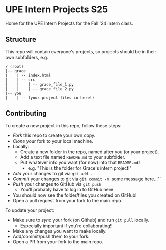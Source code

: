 # UPE Intern Projects S25
Home for the UPE Intern Projects for the Fall '24 intern class.

## Structure
This repo will contain everyone's projects, so projects should be in their own subfolders, e.g.
```
/ (root)
|-- grace
|    | -- index.html
|    | -- src
|    |    | -- grace_file_1.py
|    |    | -- grace_file_2.py
|-- you
|    | -- (your project files in here!)
```

## Contributing
To create a new project in this repo, follow these steps:  
* _Fork_ this repo to create your own copy.
* _Clone_ your fork to your local machine.
* Locally:
  * Create a new folder in the repo, named after you (or your project).
  * Add a text file named `README.md` to your subfolder.
  * Put whatever info you want (for now) into that `README.md`!
    * e.g. "This is the folder for Grace's intern project!"
* _Add_ your changes to git via `git add .`
* _Commit_ your changes to git via `git commit -m `some message here..."`
* _Push_ your changes to GitHub via `git push`
  * You'll probably have to log in to GitHub here
* You should now see the folder/files you created on GitHub!
* Open a pull request from your fork to the main repo.

To update your project:  
* Make sure to _sync_ your fork (on Github) and run `git pull` locally.
  * Especially important if you're collaborating!
* Make any changes you want to make locally.
* Add/commit/push them to your fork.
* Open a PR from your fork to the main repo.
